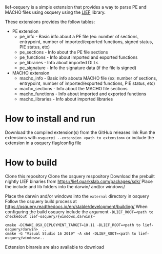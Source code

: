lief-osquery is a simple extension that provides a way to parse PE and MACHO files using osquery using the [LIEF](https://lief.quarkslab.com/) library.

These extensions provides the follow tables:
* PE extension
  * pe_info - Basic info about a PE file (ex: number of sections, entrypoint, number of imported/exported functions, signed status, PIE status, etc)
  * pe_sections - Info about the PE file sections
  * pe_functions - Info about imported and exported functions
  * pe_libraries - Info about imported DLLs
  * pe_signature - Info the signature data (if the file is signed)
* MACHO extension
  * macho_info - Basic info abouta MACHO file (ex: number of sections, entrypoint, number of imported/exported functions, PIE status, etc)
  * macho_sections - Info about the MACHO file sections
  * macho_functions - Info about imported and exported functions
  * macho_libraries - Info about imported libraries
  
# How to install and run
Download the compiled extension(s) from the GitHub releases link
Run the extensions with `osqueryi --extension <path to extension>` or include the extension in a osquery flag/config file

# How to build
Clone this repository
Clone the osquery respository
Download the prebuilt nightly LIEF binaries from https://lief.quarkslab.com/packages/sdk/
Place the include and lib folders into the darwin/ and/or windows/

Place the darwin and/or windows into the `external` directory in osquery 
Follow the osquery build process at https://osquery.readthedocs.io/en/stable/development/building/
When configuring the build osquery include the argument `-DLIEF_ROOT=<path to checkedout lief-osquery/{windows,darwin}>`  
```
cmake -DCMAKE_OSX_DEPLOYMENT_TARGET=10.11 -DLIEF_ROOT=<path to lief-osquery/darwin>  ..
cmake -G "Visual Studio 16 2019" -A x64 -DLIEF_ROOT=<path to lief-osquery/windows>..
```
Extension binareis are also available to download
